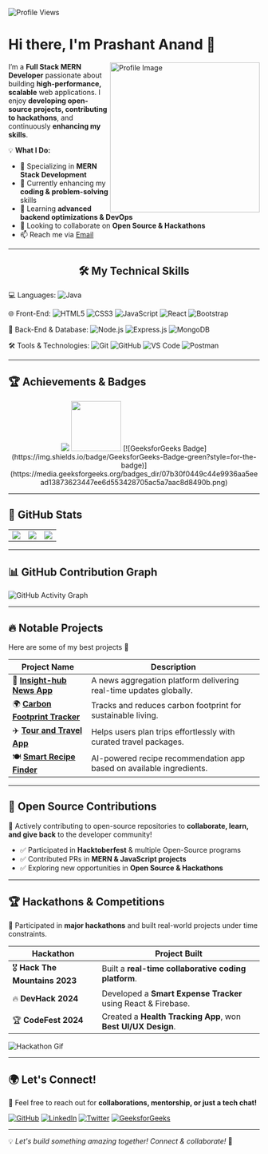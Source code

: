 ![Profile Views](https://komarev.com/ghpvc/?username=PrashantAnand03&label=Profile%20Views&color=0e75b6&style=flat)

# Hi there, I'm Prashant Anand 👋
<img align="right" src="https://github.com/SankshipthShetty/SankshipthShetty/assets/99337968/2bd05422-3a3b-4d7c-94a1-7cdb584c09d7" alt="Profile Image" width="300"/>

I’m a **Full Stack MERN Developer** passionate about building **high-performance, scalable** web applications. I enjoy **developing open-source projects, contributing to hackathons**, and continuously **enhancing my skills**.

💡 **What I Do:**  
- 🎯 Specializing in **MERN Stack Development**  
- 🔭 Currently enhancing my **coding & problem-solving** skills  
- 🌱 Learning **advanced backend optimizations & DevOps**  
- 👯 Looking to collaborate on **Open Source & Hackathons**  
- 📫 Reach me via [Email](mailto:prashantanandcse2025@gmail.com)  

---
<h2 align="center">🛠 My Technical Skills</h2>  
  
  💻 Languages:
   <img alt="Java" src="https://img.shields.io/badge/Java-ED8B00?style=for-the-badge&logo=java&logoColor=white" />
  <br>

  🌐 Front-End:
    <img alt="HTML5" src="https://img.shields.io/badge/HTML5-E34F26?style=for-the-badge&logo=html5&logoColor=white" />
    <img alt="CSS3" src="https://img.shields.io/badge/CSS3-1572B6?style=for-the-badge&logo=css3&logoColor=white" />
    <img alt="JavaScript" src="https://img.shields.io/badge/JavaScript-F7DF1E?style=for-the-badge&logo=javascript&logoColor=black" />
    <img alt="React" src="https://img.shields.io/badge/React-20232A?style=for-the-badge&logo=react&logoColor=61DAFB" />
    <img alt="Bootstrap" src="https://img.shields.io/badge/Bootstrap-563D7C?style=for-the-badge&logo=bootstrap&logoColor=white" />
  <br>

  🔧 Back-End & Database:
    <img alt="Node.js" src="https://img.shields.io/badge/Node.js-339933?style=for-the-badge&logo=nodedotjs&logoColor=white" />
    <img alt="Express.js" src="https://img.shields.io/badge/Express.js-000000?style=for-the-badge&logo=express&logoColor=white" />
    <img alt="MongoDB" src="https://img.shields.io/badge/MongoDB-47A248?style=for-the-badge&logo=mongodb&logoColor=white" />
  <br>

  🛠 Tools & Technologies:
    <img alt="Git" src="https://img.shields.io/badge/Git-F05032?style=for-the-badge&logo=git&logoColor=white" />
    <img alt="GitHub" src="https://img.shields.io/badge/GitHub-181717?style=for-the-badge&logo=github&logoColor=white" />
    <img alt="VS Code" src="https://img.shields.io/badge/VS%20Code-007ACC?style=for-the-badge&logo=visual-studio-code&logoColor=white" />
    <img alt="Postman" src="https://img.shields.io/badge/Postman-FF6C37?style=for-the-badge&logo=postman&logoColor=white" />
</p>

---

## 🏆 **Achievements & Badges**
<div align="center">
  <img src="https://github-profile-trophy.vercel.app/?username=PrashantAnand03&theme=tokyonight&row=1&column=3&margin-w=15" />
  <img src="https://raw.githubusercontent.com/GSSoC24/Postman-Challenge/main/docs/assets/1.png" width="100px" height="100px" />
 [![GeeksforGeeks Badge](https://img.shields.io/badge/GeeksforGeeks-Badge-green?style=for-the-badge)](https://media.geeksforgeeks.org/badges_dir/07b30f0449c44e9936aa5eead13873623447ee6d553428705ac5a7aac8d8490b.png)
</div>

---

## 🚀 **GitHub Stats**  

<div align="center">
  <table>
    <tr>
      <td>
        <img src="https://github-readme-stats.vercel.app/api?username=PrashantAnand03&show_icons=true&theme=tokyonight&hide=c,cpp" />
      </td>
      <td>
        <img src="https://github-readme-stats.vercel.app/api/top-langs/?username=PrashantAnand03&layout=compact&theme=tokyonight&langs_count=10&hide=c,cpp,python" />
      </td>
      <td>
        <img src="https://github-readme-streak-stats.herokuapp.com/?user=PrashantAnand03&theme=tokyonight&hide_border=false" />
      </td>
    </tr>
  </table>
</div>

---

## 📊 **GitHub Contribution Graph**
![GitHub Activity Graph](https://github-readme-activity-graph.vercel.app/graph?username=PrashantAnand03&theme=tokyo-night)

---

## 🔥 **Notable Projects**
Here are some of my best projects 🚀

| Project Name  | Description  |
|--------------|-------------|
| 📰 **[Insight-hub News App](https://insight-hub-green.vercel.app/)**  | A news aggregation platform delivering real-time updates globally. |
| 🌍 **[Carbon Footprint Tracker](https://carbon-footprint-tracker-rho.vercel.app/)**  | Tracks and reduces carbon footprint for sustainable living. |
| ✈️ **[Tour and Travel App](https://659b0dc3482624d15119b69b--endearing-rugelach-0c6e02.netlify.app/)** | Helps users plan trips effortlessly with curated travel packages. |
| 🍽️ **[Smart Recipe Finder](https://smart-recipe-app.com/)**  | AI-powered recipe recommendation app based on available ingredients. |

---
## 🌱 **Open Source Contributions**
🎯 Actively contributing to open-source repositories to **collaborate, learn, and give back** to the developer community!  
- ✅ Participated in **Hacktoberfest** & multiple Open-Source programs  
- ✅ Contributed PRs in **MERN & JavaScript projects**  
- ✅ Exploring new opportunities in **Open Source & Hackathons**  

---

## 🏆 **Hackathons & Competitions**
🚀 Participated in **major hackathons** and built real-world projects under time constraints.  

| Hackathon | Project Built |
|-----------|--------------|
| 🎖 **Hack The Mountains 2023** | Built a **real-time collaborative coding platform**. |
| 🔥 **DevHack 2024** | Developed a **Smart Expense Tracker** using React & Firebase. |
| 🏆 **CodeFest 2024** | Created a **Health Tracking App**, won **Best UI/UX Design**. |

![Hackathon Gif](https://media.giphy.com/media/xT9IgzoKnwFNmISR8I/giphy.gif)

---

## 🌍 **Let's Connect!**
💬 Feel free to reach out for **collaborations, mentorship, or just a tech chat!**  

[![GitHub](https://img.shields.io/badge/GitHub-181717?style=for-the-badge&logo=github)](https://github.com/PrashantAnand03)
[![LinkedIn](https://img.shields.io/badge/LinkedIn-0A66C2?style=for-the-badge&logo=linkedin&logoColor=white)](https://www.linkedin.com/in/prashantanand03/)
[![Twitter](https://img.shields.io/badge/Twitter-1DA1F2?style=for-the-badge&logo=twitter&logoColor=white)](https://twitter.com/PrashanAnand)
[![GeeksforGeeks](https://img.shields.io/badge/GeeksforGeeks-0F9D58?style=for-the-badge&logo=geeksforgeeks&logoColor=white)](https://auth.geeksforgeeks.org/user/prashantanand03)

---

💡 *Let's build something amazing together! Connect & collaborate!* 🚀
